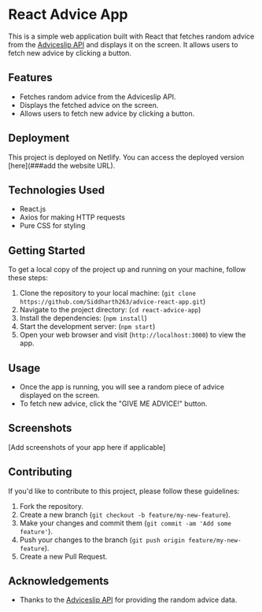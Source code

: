 # React Advice App

This is a simple web application built with React that fetches random advice from the [Adviceslip API](https://api.adviceslip.com/) and displays it on the screen. It allows users to fetch new advice by clicking a button.

## Features

- Fetches random advice from the Adviceslip API.
- Displays the fetched advice on the screen.
- Allows users to fetch new advice by clicking a button.

## Deployment

This project is deployed on Netlify. You can access the deployed version [here](###add the website URL).

## Technologies Used

- React.js
- Axios for making HTTP requests
- Pure CSS for styling

## Getting Started

To get a local copy of the project up and running on your machine, follow these steps:

1. Clone the repository to your local machine: (`git clone https://github.com/Siddharth263/advice-react-app.git`)
2. Navigate to the project directory: (`cd react-advice-app`)
3. Install the dependencies: (`npm install`)
4. Start the development server: (`npm start`)
5. Open your web browser and visit (`http://localhost:3000`) to view the app.

## Usage

- Once the app is running, you will see a random piece of advice displayed on the screen.
- To fetch new advice, click the "GIVE ME ADVICE!" button.

## Screenshots

[Add screenshots of your app here if applicable]

## Contributing

If you'd like to contribute to this project, please follow these guidelines:

1. Fork the repository.
2. Create a new branch (`git checkout -b feature/my-new-feature`).
3. Make your changes and commit them (`git commit -am 'Add some feature'`).
4. Push your changes to the branch (`git push origin feature/my-new-feature`).
5. Create a new Pull Request.

## Acknowledgements

- Thanks to the [Adviceslip API](https://api.adviceslip.com/) for providing the random advice data.
